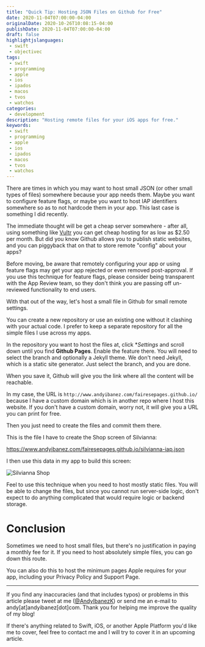```yaml
---
title: "Quick Tip: Hosting JSON Files on Github for Free"
date: 2020-11-04T07:00:00-04:00
originalDate: 2020-10-26T10:08:15-04:00
publishDate: 2020-11-04T07:00:00-04:00
draft: false
highlightjslanguages:
 - swift
 - objectivec
tags:
 - swift
 - programming
 - apple
 - ios
 - ipados
 - macos
 - tvos
 - watchos
categories:
 - development
description: "Hosting remote files for your iOS apps for free."
keywords:
 - swift
 - programming
 - apple
 - ios
 - ipados
 - macos
 - tvos
 - watchos
---
```


There are times in which you may want to host small JSON (or other small types of files) somewhere because your app needs them. Maybe you want to configure feature flags, or maybe you want to host IAP identifiers somewhere so as to not hardcode them in your app. This last case is something I did recently.

The immediate thought will be get a cheap server somewhere - after all, using something like [Vultr](https://www.vultr.com/products/cloud-compute/#pricing) you can get cheap hosting for as low as $2.50 per month. But did you know Github allows you to publish static websites, and you can piggyback that on that to store remote "config" about your apps?

Before moving, be aware that remotely configuring your app or using feature flags may get your app rejected or even removed post-approval. If you use this technique for feature flags, please consider being transparent with the App Review team, so they don't think you are passing off un-reviewed functionality to end users.

With that out of the way, let's host a small file in Github for small remote settings.

You can create a new repository or use an existing one without it clashing with your actual code. I prefer to keep a separate repository for all the simple files I use across my apps.

In the repository you want to host the files at, click **Settings* and scroll down until you find **Github Pages**. Enable the feature there. You will need to select the branch and optionally a Jekyll theme. We don't need Jekyll, which is a static site generator. Just select the branch, and you are done.

When you save it, Github will give you the link where all the content will be reachable.

In my case, the URL is `http://www.andyibanez.com/fairesepages.github.io/` because I have a custom domain which is in another repo where I host this website. If you don't have a custom domain, worry not, it will give you a URL you can print for free.

Then you just need to create the files and commit them there.

This is the file I have to create the Shop screen of Silvianna:

https://www.andyibanez.com/fairesepages.github.io/silvianna-iap.json

I then use this data in my app to build this screen:

![Silvianna Shop](/img/silvianna_shop.PNG)

Feel to use this technique when you need to host mostly static files. You will be able to change the files, but since you cannot run server-side logic, don't expect to do anything complicated that would require logic or backend storage.

# Conclusion

Sometimes we need to host small files, but there's no justification in paying a monthly fee for it. If you need to host absolutely simple files, you can go down this route.

You can also do this to host the minimum pages Apple requires for your app, including your Privacy Policy and Support Page.

<hr>

If you find any inaccuracies (and that includes typos) or problems in this article please tweet at me ([@AndyIbanezK](https://twitter.com/AndyIbanezK)) or send me an e-mail to andy[at]andyibanez[dot]com. Thank you for helping me improve the quality of my blog!

If there's anything related to Swift, iOS, or another Apple Platform you'd like me to cover, feel free to contact me and I will try to cover it in an upcoming article.